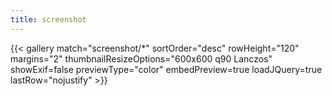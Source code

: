 ```yaml
---
title: screenshot
---
```


{{< gallery match="screenshot/*" sortOrder="desc" rowHeight="120" margins="2" thumbnailResizeOptions="600x600 q90 Lanczos" showExif=false previewType="color" embedPreview=true loadJQuery=true lastRow="nojustify" >}}